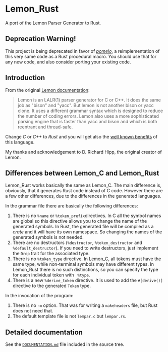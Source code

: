 # Lemon_Rust

A port of the Lemon Parser Generator  to Rust.

## Deprecation Warning!
This project is being deprecated in favor of [_pomelo_](https://crates.io/crates/pomelo), a reimplementation of this very same code as a Rust procedural macro. You should use that for any new code, and also consider porting your existing code.

## Introduction

From the original [Lemon documentation](http://www.hwaci.com/sw/lemon/lemon.html):

> Lemon is an LALR(1) parser generator for C or C++. It does the same job as "bison" and "yacc". But lemon is not another bison or yacc clone. It uses a different grammar syntax which is designed to reduce the number of coding errors. Lemon also uses a more sophisticated parsing engine that is faster than yacc and bison and which is both reentrant and thread-safe.

Change _C_ or _C++_ to _Rust_ and you will get also the [well known benefits](http://www.rust-lang.org/) of this language.

My thanks and acknowledgement to D. Richard Hipp, the original creator of Lemon.

## Differences between Lemon_C and Lemon_Rust

Lemon_Rust works basically the same as Lemon_C. The main difference is, obviously, that it generates Rust code instead of C code. However there are a few other differences, due to the differences in the generated languages.

In the grammar file there are basically the following differences:

1. There is no `%name` or `%token_prefix`directives. In C all the symbol names are global so this directive allows you to change the name of the generated symbols. In Rust, the generated file will be compiled as a _crate_ and it will have its own namespace.  So changing the names of the generated symbols is not needed.
2. There are no destructors (`%destructor`, `%token_destructor` and `%default_destructor`). If you need to write destructors, just implement the `Drop` trait for the associated type.
3. There is no `%token_type` directive. In Lemon_C, all tokens must have the same type, while non-terminal symbols may have different types. In Lemon_Rust there is no such distinctions, so you can specify the type for each individual token with ` %type`.
4. There is a new `%derive_token` directive. It is used to add the `#[derive()]` directive to the generated `Token` type.

In the invocation of the program:

1. There is no `-m` option. That was for writing a `makeheaders` file, but Rust does not need that.
2. The default template file is not `lempar.c` but `lempar.rs`.

## Detailed documentation

See the [`DOCUMENTATION.md`](./DOCUMENTATION.md) file included in the source tree.
